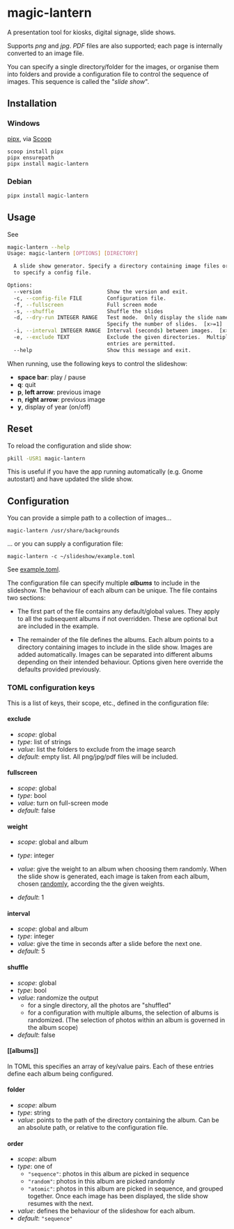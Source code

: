 # magic-lantern
A presentation tool for kiosks, digital signage, slide shows.

Supports *png* and *jpg*.  *PDF* files are also supported; each page is internally converted to an image file.

You can specify a single directory/folder for the images, or organise them into folders and provide a configuration file to control the sequence of images. This sequence is called the "*slide show*".



## Installation

### Windows

[pipx](https://pipx.pypa.io/stable/), via [Scoop](https://scoop.sh/)

```
scoop install pipx
pipx ensurepath
pipx install magic-lantern
```

### Debian

```bash
pipx install magic-lantern
```

## Usage

See 

```bash
magic-lantern --help
Usage: magic-lantern [OPTIONS] [DIRECTORY]

  A slide show generator. Specify a directory containing image files or use -c
  to specify a config file.

Options:
  --version                     Show the version and exit.
  -c, --config-file FILE        Configuration file.
  -f, --fullscreen              Full screen mode
  -s, --shuffle                 Shuffle the slides
  -d, --dry-run INTEGER RANGE   Test mode.  Only display the slide names.
                                Specify the number of slides.  [x>=1]
  -i, --interval INTEGER RANGE  Interval (seconds) between images.  [x>=1]
  -e, --exclude TEXT            Exclude the given directories.  Multiple
                                entries are permitted.
  --help                        Show this message and exit.
```

When running, use the following keys to control the slideshow:
- **space bar**: play / pause
- **q**: quit
- **p**, **left arrow**: previous image
- **n**, **right arrow**: previous image
- **y**, display of year (on/off)

## Reset

To reload the configuration and slide show: 
```bash
pkill -USR1 magic-lantern
```

This is useful if you have the app running automatically (e.g. Gnome autostart) and have updated the slide show.

## Configuration 
You can provide a simple path to a collection of images...

```
magic-lantern /usr/share/backgrounds
```

... or you can supply a configuration file:
```
magic-lantern -c ~/slideshow/example.toml
```
See [example.toml](docs/example.toml).  

The configuration file can specify multiple ***albums*** to include in the slideshow.  The behaviour of each album can be unique.  The file contains two sections:

- The first part of the file contains any default/global values.  They apply to all the subsequent albums if not overridden.  These are optional but are included in the example.

- The remainder of the file defines the albums.  Each album points to a directory containing images to include in the slide show.  Images are added automatically. Images can be separated into different albums depending on their intended behaviour. 
Options given here override the defaults provided previously.

### TOML configuration keys

This is a list of keys, their scope, etc., defined in the configuration file:

#### exclude
- *scope*: global 
- *type*: list of strings
- *value*: list the folders to exclude from the image search
- *default*: empty list.  All png/jpg/pdf files will be included.

#### fullscreen
- *scope*: global
- *type*: bool
- *value*: turn on full-screen mode
- *default*: false

#### weight
- *scope*: global and album
- *type*: integer
- *value*: give the weight to an album when choosing them randomly. When the slide show is generated, each image is taken from each album, chosen [randomly](https://docs.python.org/3/library/random.html#random.choices), according the the given weights.

- *default*: 1

#### interval
- *scope*: global and album
- *type*: integer
- *value*: give the time in seconds after a slide before the next one. 
- *default*: 5

#### shuffle
- *scope*: global
- *type*: bool
- *value*: randomize the output
  - for a single directory, all the photos are "shuffled"
  - for a configuration with multiple albums, the selection of albums is randomized. (The selection of photos within an album is governed in the album scope)
- *default*: false
  
#### [[albums]]
In TOML this specifies an array of key/value pairs.  Each of these entries define each album being configured. 

#### folder
- *scope*: album
- *type*: string
- *value*: points to the path of the directory containing the album.  Can be an absolute path, or relative to the configuration file.

#### order
- *scope*: album
- *type*: one of
    - `"sequence"`: photos in this album are picked in sequence
    - `"random"`: photos in this album are picked randomly
    - `"atomic"`: photos in this album are picked in sequence, and grouped together.  Once each image has been displayed, the slide show resumes with the next.
- *value*: defines the behaviour of the slideshow for each album.
- *default*: `"sequence"`


